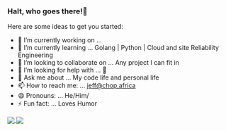 ### Halt, who goes there!👋



Here are some ideas to get you started:

- 🔭 I’m currently working on ... 
- 🌱 I’m currently learning ... Golang | Python | Cloud and site Reliability Engineering
- 👯 I’m looking to collaborate on ... Any project I can fit in
- 🤔 I’m looking for help with ... 🤔
- 💬 Ask me about ... My code life and personal life
- 📫 How to reach me: ... jeff@chop.africa
- 😄 Pronouns: ... He/Him/
- ⚡ Fun fact: ... Loves Humor


<a href="https://github.com/anuraghazra/github-readme-stats">
  <img align="center" src="https://github-readme-stats.vercel.app/api?username=trojan0x&show_icons=true&theme=solarized-dark&count_private=true&hide=stars" />
</a>
<a href="https://github.com/anuraghazra/github-readme-stats">
  <img align="center" src="https://github-readme-stats.vercel.app/api/top-langs/?username=trojan0x&layout=compact&hide=css&langs_count=8&theme=solarized-dark" />
</a>
